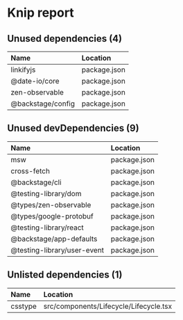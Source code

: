# Knip report

## Unused dependencies (4)

| Name              | Location     |
|:------------------|:-------------|
| linkifyjs         | package.json |
| @date-io/core     | package.json |
| zen-observable    | package.json |
| @backstage/config | package.json |

## Unused devDependencies (9)

| Name                        | Location     |
|:----------------------------|:-------------|
| msw                         | package.json |
| cross-fetch                 | package.json |
| @backstage/cli              | package.json |
| @testing-library/dom        | package.json |
| @types/zen-observable       | package.json |
| @types/google-protobuf      | package.json |
| @testing-library/react      | package.json |
| @backstage/app-defaults     | package.json |
| @testing-library/user-event | package.json |

## Unlisted dependencies (1)

| Name    | Location                               |
|:--------|:---------------------------------------|
| csstype | src/components/Lifecycle/Lifecycle.tsx |

